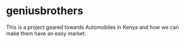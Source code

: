 # geniusbrothers
This is a project geared towards Automobiles in Kenya and how we can make them have an easy market.
